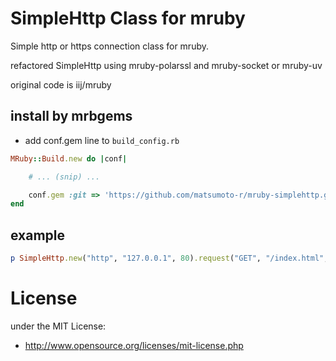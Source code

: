 # SimpleHttp Class for mruby
Simple http or https connection class for mruby.

refactored SimpleHttp using mruby-polarssl and mruby-socket or mruby-uv

original code is iij/mruby 

## install by mrbgems
 - add conf.gem line to `build_config.rb`
```ruby
MRuby::Build.new do |conf|

    # ... (snip) ...

    conf.gem :git => 'https://github.com/matsumoto-r/mruby-simplehttp.git'
end
```

## example

```ruby
p SimpleHttp.new("http", "127.0.0.1", 80).request("GET", "/index.html", {'User-Agent' => "test-agent"})
```

# License
under the MIT License:

* http://www.opensource.org/licenses/mit-license.php


